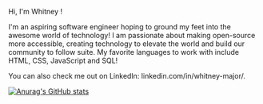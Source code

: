 Hi, I'm Whitney !

I'm an aspiring software engineer hoping to ground my feet into the awesome world of technology! I am passionate about making open-source more accessible, creating technology to elevate the world and build our community to follow suite. My favorite languages to work with include HTML, CSS, JavaScript and SQL!  

You can also check me out on  LinkedIn: linkedin.com/in/whitney-major/.


[![Anurag's GitHub stats](https://github-readme-stats.vercel.app/api?username=whitmajor)](https://github.com/whitmajor/github-readme-stats)
